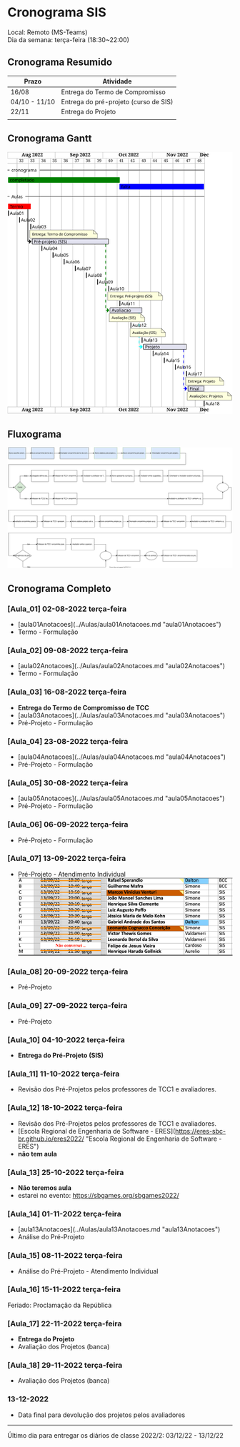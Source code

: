 # Cronograma SIS

Local: Remoto (MS-Teams)  
Dia da semana: terça-feira (18:30\~22:00)  

## Cronograma Resumido

<!-- ☞ bbf1208b-fad1-418c-a756-d8618c7a1419 -->
| Prazo              | Atividade                                       |  
| ------------------ | ----------------------------------------------- |  
| 16/08              | Entrega do Termo de Compromisso                 |  
| 04/10 - 11/10      | Entrega do pré-projeto (curso de SIS)           |  
| 22/11              | Entrega do Projeto                              |  
|                    |                                                 |  

## Cronograma Gantt

![Cronograma Gantt](../svg/Cronogramas/cronograma_SIS.svg "Cronograma Gantt")  

## Fluxograma

![Fluxograma](cronogramaFluxograma.drawio.svg "fluxograma")  

## Cronograma Completo

### \[Aula_01] 02-08-2022 terça-feira

- \[aula01Anotacoes](../Aulas/aula01Anotacoes.md "aula01Anotacoes")  
- Termo - Formulação  

### \[Aula_02] 09-08-2022 terça-feira

<!-- \[AVISO] Termo atraso https://github.com/dalton-reis/disciplinaTCC1Privado/projects/1#card-67011391 -->  

- \[aula02Anotacoes](../Aulas/aula02Anotacoes.md "aula02Anotacoes")  
- Termo - Formulação  

### \[Aula_03] 16-08-2022 terça-feira

- **Entrega do Termo de Compromisso de TCC**  
- \[aula03Anotacoes](../Aulas/aula03Anotacoes.md "aula03Anotacoes")  
- Pré-Projeto - Formulação  

### \[Aula_04] 23-08-2022 terça-feira

<!-- \[AVISO] Orientadores https://github.com/dalton-reis/disciplinaTCC1Privado/projects/1#card-67524750 -->
- \[aula04Anotacoes](../Aulas/aula04Anotacoes.md "aula04Anotacoes")  
- Pré-Projeto - Formulação  

### \[Aula_05] 30-08-2022 terça-feira

- \[aula05Anotacoes](../Aulas/aula05Anotacoes.md "aula05Anotacoes")  
- Pré-Projeto - Formulação  

### \[Aula_06] 06-09-2022 terça-feira

<!-- \[AVISO] banca SIS https://github.com/dalton-reis/disciplinaTCC1Privado/projects/1#card-67445856 -->  
- Pré-Projeto - Formulação  

### \[Aula_07] 13-09-2022 terça-feira

<!-- \[AVISO] Atendimento SIS: https://github.com/dalton-reis/disciplinaTCC1Privado/projects/1#card-85660797 -->

- Pré-Projeto - Atendimento Individual  
![Atendimento SIS](../Cronogramas/AtendimentoSIS.png "Atendimento SIS")  

### \[Aula_08] 20-09-2022 terça-feira

- Pré-Projeto

### \[Aula_09] 27-09-2022 terça-feira

- Pré-Projeto  

### \[Aula_10] 04-10-2022 terça-feira

- **Entrega do Pré-Projeto (SIS)**  


### \[Aula_11] 11-10-2022 terça-feira

<!-- \[AVISO] Revisão dos Pré-Projetos: https://github.com/dalton-reis/disciplinaTCC1Privado/projects/1#card-86157761 -->
- Revisão dos Pré-Projetos pelos professores de TCC1 e avaliadores.  

### \[Aula_12] 18-10-2022 terça-feira

- Revisão dos Pré-Projetos pelos professores de TCC1 e avaliadores.  
- \[Escola Regional de Engenharia de Software - ERES](https://eres-sbc-br.github.io/eres2022/ "Escola Regional de Engenharia de Software - ERES")  
- **não tem aula**  

### \[Aula_13] 25-10-2022 terça-feira

- **Não teremos aula**
- estarei no evento: <https://sbgames.org/sbgames2022/>  

### \[Aula_14] 01-11-2022 terça-feira

- \[aula13Anotacoes](../Aulas/aula13Anotacoes.md "aula13Anotacoes")  
- Análise do Pré-Projeto  

### \[Aula_15] 08-11-2022 terça-feira

- Análise do Pré-Projeto - Atendimento Individual  

### \[Aula_16] 15-11-2022 terça-feira

Feriado: Proclamação da República

### \[Aula_17] 22-11-2022 terça-feira

- **Entrega do Projeto**  
- Avaliação dos Projetos (banca)  

### \[Aula_18] 29-11-2022 terça-feira

- Avaliação dos Projetos (banca)  

### 13-12-2022

- Data final para devolução dos projetos pelos avaliadores  

-----------

Último dia para entregar os diários de classe 2022/2: 03/12/22 - 13/12/22  
